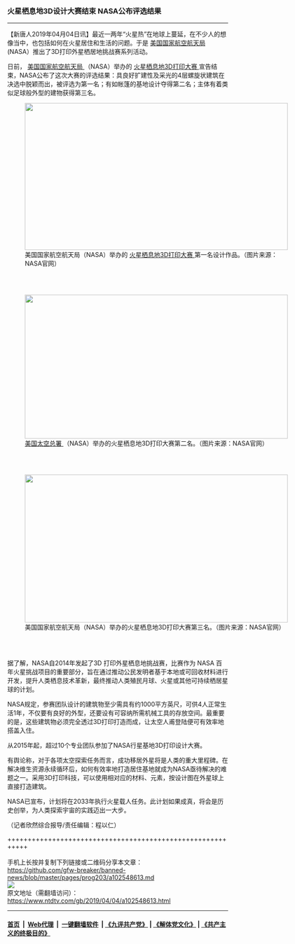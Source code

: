 ### 火星栖息地3D设计大赛结束  NASA公布评选结果
------------------------

<div class="post_content" itemprop="articleBody">
 <p>
  【新唐人2019年04月04日讯】最近一两年“火星热”在地球上蔓延，在不少人的想像当中，也包括如何在火星居住和生活的问题。于是
  <a href="https://www.ntdtv.com/gb/美国国家航空航天局.htm">
   美国国家航空航天局
  </a>
  (NASA）推出了3D打印外星栖居地挑战赛系列活动。
 </p>
 <p>
  日前，
  <a href="https://www.ntdtv.com/gb/美国国家航空航天局.htm">
   美国国家航空航天局
  </a>
  （NASA）举办的
  <a href="https://www.ntdtv.com/gb/火星栖息地3d打印大赛.htm">
   火星栖息地3D打印大赛
  </a>
  宣告结束，NASA公布了这次大赛的评选结果：具良好扩建性及采光的4层螺旋状建筑在决选中脱颖而出，被评选为第一名；有如帐篷的基地设计夺得第二名；主体有着类似足球般外型的建物获得第三名。
 </p>
 <figure class="wp-caption alignnone" id="attachment_102548617" style="width: 600px">
  <img alt="" class="size-medium wp-image-102548617" height="336" src="https://www.ntdtv.com/assets/uploads/2019/04/d8eaf48505b1a2131583f1aa6f97cdd3-600x336.png" width="600">
   <br/><figcaption class="wp-caption-text">
    美国国家航空航天局（NASA）举办的
    <a href="https://www.ntdtv.com/gb/火星栖息地3d打印大赛.htm">
     火星栖息地3D打印大赛
    </a>
    第一名设计作品。（图片来源：NASA官网）
   </figcaption><br/>
  </img>
 </figure><br/>
 <figure class="wp-caption alignnone" id="attachment_102548624" style="width: 600px">
  <img alt="" class="size-medium wp-image-102548624" height="329" src="https://www.ntdtv.com/assets/uploads/2019/04/df1cd9930eca2675ba1b249de4f818d5-600x329.png" width="600">
   <br/><figcaption class="wp-caption-text">
    <a href="https://www.ntdtv.com/gb/美国太空总署.htm">
     美国太空总署
    </a>
    （NASA）举办的火星栖息地3D打印大赛第二名。（图片来源：NASA官网）
   </figcaption><br/>
  </img>
 </figure><br/>
 <figure class="wp-caption alignnone" id="attachment_102548625" style="width: 600px">
  <img alt="" class="wp-image-102548625 size-medium" height="338" src="https://www.ntdtv.com/assets/uploads/2019/04/e65f154244b944855884e90f3db47a93-600x338.png" width="600">
   <br/><figcaption class="wp-caption-text">
    美国国家航空航天局（NASA）举办的火星栖息地3D打印大赛第三名。（图片来源：NASA官网）
   </figcaption><br/>
  </img>
 </figure><br/>
 <p>
  据了解，NASA自2014年发起了3D 打印外星栖息地挑战赛，比赛作为 NASA 百年火星挑战项目的重要部分，旨在通过推动公民发明者基于本地或可回收材料进行开发，提升人类栖息技术革新，最终推动人类殖民月球、火星或其他可持续栖居星球的计划。
 </p>
 <p>
  NASA规定，参赛团队设计的建筑物至少需具有约1000平方英尺，可供4人正常生活1年，不仅要有良好的外型，还要设有可容纳所需机械工具的存放空间。最重要的是，这些建筑物必须完全透过3D打印打造而成，让太空人甫登陆便可有效率地搭盖入住。
 </p>
 <p>
  从2015年起，超过10个专业团队参加了NASA行星基地3D打印设计大赛。
 </p>
 <p>
  有舆论称，对于各项太空探索任务而言，成功移居外星将是人类的重大里程碑。在解决维生资源永续循环后，如何有效率地打造居住基地就成为NASA亟待解决的难题之一。采用3D打印科技，可以使用相对应的材料、元素，按设计图在外星球上直接打造建筑。
 </p>
 <p>
  NASA已宣布，计划将在2033年执行火星载人任务。此计划如果成真，将会是历史创举，为人类探索宇宙的实践迈出一大步。
 </p>
 <p>
 </p>
 <p>
  （记者欣然综合报导/责任编辑：程以仁）
 </p>
 <div class="single_ad">
 </div>
</div>

+++++++++++++++++++++++++++++++++++++++++++++++++++++++++++<br/><br/>
手机上长按并复制下列链接或二维码分享本文章：<br/>
https://github.com/gfw-breaker/banned-news/blob/master/pages/prog203/a102548613.md <br/>
<a href='https://github.com/gfw-breaker/banned-news/blob/master/pages/prog203/a102548613.md'><img src='https://github.com/gfw-breaker/banned-news/blob/master/pages/prog203/a102548613.md.png'/></a> <br/>
原文地址（需翻墙访问）：https://www.ntdtv.com/gb/2019/04/04/a102548613.html


------------------------
#### [首页](https://github.com/gfw-breaker/banned-news/blob/master/README.md) &nbsp;|&nbsp; [Web代理](https://github.com/labour-camp/helloworld) &nbsp;|&nbsp; [一键翻墙软件](https://github.com/gfw-breaker/nogfw/blob/master/README.md) &nbsp;| [《九评共产党》](https://github.com/gfw-breaker/9ping.md/blob/master/README.md#九评之一评共产党是什么) | [《解体党文化》](https://github.com/gfw-breaker/jtdwh.md/blob/master/README.md) | [《共产主义的终极目的》](https://github.com/gfw-breaker/gczydzjmd.md/blob/master/README.md)

